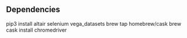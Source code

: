 ## Dependencies

pip3 install altair selenium vega_datasets
brew tap homebrew/cask
brew cask install chromedriver
